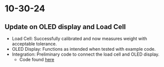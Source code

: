 # 10-30-24

## Update on OLED display and Load Cell
- Load Cell: Successfully calibrated and now measures weight with acceptable tolerance.
- OLED Display: Functions as intended when tested with example code.
- Integration: Preliminary code to connect the load cell and OLED display.
    - Code found [here](..software/ino/OLED%26LoadCell_Code/Oled%25LoadCell_Code.ino)